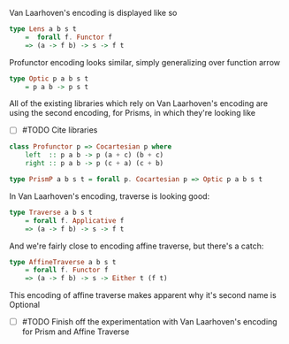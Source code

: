 Van Laarhoven's encoding is displayed like so
```haskell
type Lens a b s t
	=  forall f. Functor f
	=> (a -> f b) -> s -> f t
 ```
 
 Profunctor encoding looks similar, simply generalizing over function arrow
```haskell
type Optic p a b s t 
	= p a b -> p s t
```

All of the existing libraries which rely on Van Laarhoven's encoding are using the second encoding, for Prisms, in which they're looking like
- [ ] #TODO Cite libraries

```haskell
class Profunctor p => Cocartesian p where
	left  :: p a b -> p (a + c) (b + c)
	right :: p a b -> p (c + a) (c + b)

type PrismP a b s t = forall p. Cocartesian p => Optic p a b s t
```

In Van Laarhoven's encoding, traverse is looking good:

```haskell
type Traverse a b s t
	= forall f. Applicative f
	=> (a -> f b) -> s -> f t
```

And we're fairly close to encoding affine traverse, but there's a catch:
```haskell
type AffineTraverse a b s t
	= forall f. Functor f
	=> (a -> f b) -> s -> Either t (f t)
```
This encoding of affine traverse makes apparent why it's second name is Optional

- [ ] #TODO Finish off the experimentation with Van Laarhoven's encoding for Prism and Affine Traverse